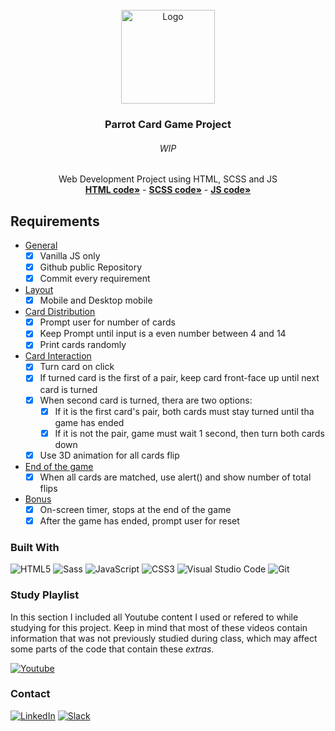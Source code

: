 <div id="top"></div>
<!--
*** Thanks for checking out the Best-README-Template. If you have a suggestion
*** that would make this better, please fork the repo and create a pull request
*** or simply open an issue with the tag "enhancement".
*** Don't forget to give the project a star!
*** Thanks again! Now go create something AMAZING! :D
-->



<!-- PROJECT SHIELDS -->
<!--
*** I'm using markdown "reference style" links for readability.
*** Reference links are enclosed in brackets [ ] instead of parentheses ( ).
*** See the bottom of this document for the declaration of the reference variables
*** for contributors-url, forks-url, etc. This is an optional, concise syntax you may use.
*** https://www.markdownguide.org/basic-syntax/#reference-style-links
-->

<!-- PROJECT LOGO -->
<br />
<div align="center">
  <a href="https://github.com/NivaldoFarias/projeto3-driveneats">
    <img src="https://github.com/NivaldoFarias/projeto4-parrotcardgame/blob/main/dist/img/front.png?raw=true" alt="Logo" width="150">
  </a>

<h3 align="center">Parrot Card Game Project</h3>
  <h6 align="center">WIP</h6>
  <p align="center">
    Web Development Project using HTML, SCSS and JS
    <br />
    <a href="https://github.com/NivaldoFarias/projeto2-driveneats/blob/main/dist/index.html"><strong>HTML code»</strong></a>
    -
    <a href="https://github.com/NivaldoFarias/projeto2-driveneats/blob/main/scss/main.scss"><strong>SCSS code»</strong></a>
    -
    <a href="https://github.com/NivaldoFarias/projeto3-driveneats/blob/main/JS/script.js"><strong>JS code»</strong></a>
</div>

<!-- ABOUT THE PROJECT -->
## Requirements
<!--ts-->
   - [General](#general)
      - [x] Vanilla JS only
      - [x] Github public Repository
      - [x] Commit every requirement
   - [Layout](#layout)
      - [x] Mobile and Desktop mobile
   - [Card Distribution](#card-istribution)
      - [x] Prompt user for number of cards
      - [x] Keep Prompt until input is a even number between 4 and 14
      - [x] Print cards randomly
   - [Card Interaction](#card-interaction)
      - [x] Turn card on click
      - [x] If turned card is the first of a pair, keep card front-face up until next card is turned
      - [x] When second card is turned, thera are two options:
        - [x] If it is the first card's pair, both cards must stay turned until tha game has ended
        - [x] If it is not the pair, game must wait 1 second, then turn both cards down
      - [x] Use 3D animation for all cards flip
   - [End of the game](#end-of-the-game)
      - [x] When all cards are matched, use alert() and show number of total flips 
   - [Bonus](#bonus)
     - [x] On-screen timer, stops at the end of the game
     - [x] After the game has ended, prompt user for reset
<!--te-->

<!-- [![Product Name Screen Shot][product-screenshot]](https://example.com) -->

### Built With

![HTML5](https://img.shields.io/badge/html5-%23E34F26.svg?style=for-the-badge&logo=html5&logoColor=white)
![Sass](https://img.shields.io/badge/Sass-CC6699?style=for-the-badge&logo=sass&logoColor=white)
![JavaScript](https://img.shields.io/badge/JavaScript-F7DF1E?style=for-the-badge&logo=javascript&logoColor=black)
![CSS3](https://img.shields.io/badge/css3-%231572B6.svg?style=for-the-badge&logo=css3&logoColor=white)
![Visual Studio Code](https://img.shields.io/badge/Visual%20Studio%20Code-0078d7.svg?style=for-the-badge&logo=visual-studio-code&logoColor=white)
![Git](https://img.shields.io/badge/git-%23F05033.svg?style=for-the-badge&logo=git&logoColor=white)



<!-- Study Playlist -->
### Study Playlist

In this section I included all Youtube content I used or refered to while studying for this project. Keep in mind that most of these videos contain information that was not previously studied during class, which may affect some parts of the code that contain these _extras_. 

<a href="https://youtube.com/playlist?list=PLoZj33I2-ANTWqU331l3ZGlZV8I7rr5ZN">![Youtube](https://img.shields.io/badge/YouTube-FF0000?style=for-the-badge&logo=youtube&logoColor=white)</a>

<!-- CONTACT -->
### Contact

[![LinkedIn][linkedin-shield]][linkedin-url] 
[![Slack][slack-shield]][slack-url]

<!-- MARKDOWN LINKS & IMAGES -->
<!-- https://www.markdownguide.org/basic-syntax/#reference-style-links -->
[linkedin-shield]: https://img.shields.io/badge/-LinkedIn-black.svg?style=for-the-badge&logo=linkedin&colorB=blue
[linkedin-url]: https://www.linkedin.com/in/nivaldofarias/
[slack-shield]: https://img.shields.io/badge/Slack-4A154B?style=for-the-badge&logo=slack&logoColor=white
[slack-url]: https://driventurmas.slack.com/team/U02T6V2D8D8/
<!-- [product-screenshot]: images/screenshot.png -->
